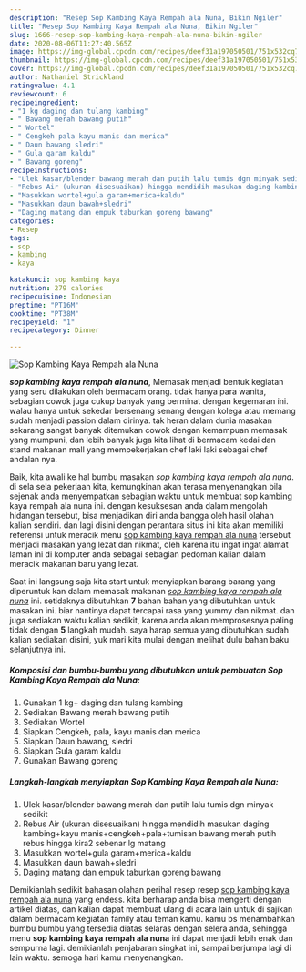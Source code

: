 ```yaml
---
description: "Resep Sop Kambing Kaya Rempah ala Nuna, Bikin Ngiler"
title: "Resep Sop Kambing Kaya Rempah ala Nuna, Bikin Ngiler"
slug: 1666-resep-sop-kambing-kaya-rempah-ala-nuna-bikin-ngiler
date: 2020-08-06T11:27:40.565Z
image: https://img-global.cpcdn.com/recipes/deef31a197050501/751x532cq70/sop-kambing-kaya-rempah-ala-nuna-foto-resep-utama.jpg
thumbnail: https://img-global.cpcdn.com/recipes/deef31a197050501/751x532cq70/sop-kambing-kaya-rempah-ala-nuna-foto-resep-utama.jpg
cover: https://img-global.cpcdn.com/recipes/deef31a197050501/751x532cq70/sop-kambing-kaya-rempah-ala-nuna-foto-resep-utama.jpg
author: Nathaniel Strickland
ratingvalue: 4.1
reviewcount: 6
recipeingredient:
- "1 kg daging dan tulang kambing"
- " Bawang merah bawang putih"
- " Wortel"
- " Cengkeh pala kayu manis dan merica"
- " Daun bawang sledri"
- " Gula garam kaldu"
- " Bawang goreng"
recipeinstructions:
- "Ulek kasar/blender bawang merah dan putih lalu tumis dgn minyak sedikit"
- "Rebus Air (ukuran disesuaikan) hingga mendidih masukan daging kambing+kayu manis+cengkeh+pala+tumisan bawang merah putih rebus hingga kira2 sebenar lg matang"
- "Masukkan wortel+gula garam+merica+kaldu"
- "Masukkan daun bawah+sledri"
- "Daging matang dan empuk taburkan goreng bawang"
categories:
- Resep
tags:
- sop
- kambing
- kaya

katakunci: sop kambing kaya 
nutrition: 279 calories
recipecuisine: Indonesian
preptime: "PT16M"
cooktime: "PT38M"
recipeyield: "1"
recipecategory: Dinner

---
```



![Sop Kambing Kaya Rempah ala Nuna](https://img-global.cpcdn.com/recipes/deef31a197050501/751x532cq70/sop-kambing-kaya-rempah-ala-nuna-foto-resep-utama.jpg)

<b><i>sop kambing kaya rempah ala nuna</i></b>, Memasak menjadi bentuk kegiatan yang seru dilakukan oleh bermacam orang. tidak hanya para wanita, sebagian cowok juga cukup banyak yang berminat dengan kegemaran ini. walau hanya untuk sekedar bersenang senang dengan kolega atau memang sudah menjadi passion dalam dirinya. tak heran dalam dunia masakan sekarang sangat banyak ditemukan cowok dengan kemampuan memasak yang mumpuni, dan lebih banyak juga kita lihat di bermacam kedai dan stand makanan mall yang mempekerjakan chef laki laki sebagai chef andalan nya.

Baik, kita awali ke hal bumbu masakan <i>sop kambing kaya rempah ala nuna</i>. di sela sela pekerjaan kita, kemungkinan akan terasa menyenangkan bila sejenak anda menyempatkan sebagian waktu untuk membuat sop kambing kaya rempah ala nuna ini. dengan kesuksesan anda dalam mengolah hidangan tersebut, bisa menjadikan diri anda bangga oleh hasil olahan kalian sendiri. dan lagi disini dengan perantara situs ini kita akan memiliki referensi untuk meracik menu <u>sop kambing kaya rempah ala nuna</u> tersebut menjadi masakan yang lezat dan nikmat, oleh karena itu ingat ingat alamat laman ini di komputer anda sebagai sebagian pedoman kalian dalam meracik makanan baru yang lezat.




Saat ini langsung saja kita start untuk menyiapkan barang barang yang diperuntuk kan dalam memasak makanan <u><i>sop kambing kaya rempah ala nuna</i></u> ini. setidaknya dibutuhkan <b>7</b> bahan bahan yang dibutuhkan untuk masakan ini. biar nantinya dapat tercapai rasa yang yummy dan nikmat. dan juga sediakan waktu kalian sedikit, karena anda akan memprosesnya paling tidak dengan <b>5</b> langkah mudah. saya harap semua yang dibutuhkan sudah kalian sediakan disini, yuk mari kita mulai dengan melihat dulu bahan baku selanjutnya ini.

<!--inarticleads1-->

##### Komposisi dan bumbu-bumbu yang dibutuhkan untuk pembuatan Sop Kambing Kaya Rempah ala Nuna:

1. Gunakan 1 kg+ daging dan tulang kambing
1. Sediakan  Bawang merah bawang putih
1. Sediakan  Wortel
1. Siapkan  Cengkeh, pala, kayu manis dan merica
1. Siapkan  Daun bawang, sledri
1. Siapkan  Gula garam kaldu
1. Gunakan  Bawang goreng




<!--inarticleads2-->

##### Langkah-langkah menyiapkan Sop Kambing Kaya Rempah ala Nuna:

1. Ulek kasar/blender bawang merah dan putih lalu tumis dgn minyak sedikit
1. Rebus Air (ukuran disesuaikan) hingga mendidih masukan daging kambing+kayu manis+cengkeh+pala+tumisan bawang merah putih rebus hingga kira2 sebenar lg matang
1. Masukkan wortel+gula garam+merica+kaldu
1. Masukkan daun bawah+sledri
1. Daging matang dan empuk taburkan goreng bawang




Demikianlah sedikit bahasan olahan perihal resep resep <u>sop kambing kaya rempah ala nuna</u> yang endess. kita berharap anda bisa mengerti dengan artikel diatas, dan kalian dapat membuat ulang di acara lain untuk di sajikan dalam bermacam kegiatan family atau teman kamu. kamu bs menambahkan bumbu bumbu yang tersedia diatas selaras dengan selera anda, sehingga menu <b>sop kambing kaya rempah ala nuna</b> ini dapat menjadi lebih enak dan sempurna lagi. demikianlah penjabaran singkat ini, sampai berjumpa lagi di lain waktu. semoga hari kamu menyenangkan.
